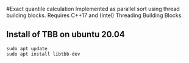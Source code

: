 #Exact quantile calculation 
Implemented as parallel sort using thread building blocks.
Requires C++17 and (Intel) Threading Building Blocks.
## Install of TBB on ubuntu 20.04
```
sudo apt update
sudo apt install libtbb-dev
```

